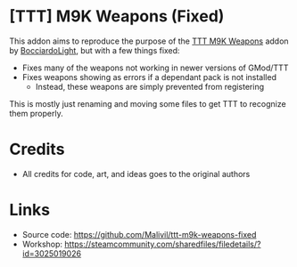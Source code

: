 # [TTT] M9K Weapons (Fixed)
This addon aims to reproduce the purpose of the [TTT M9K Weapons](https://steamcommunity.com/sharedfiles/filedetails/?id=716631815) addon by [BocciardoLight](https://steamcommunity.com/id/bocciardolight), but with a few things fixed:
* Fixes many of the weapons not working in newer versions of GMod/TTT
* Fixes weapons showing as errors if a dependant pack is not installed
  * Instead, these weapons are simply prevented from registering

This is mostly just renaming and moving some files to get TTT to recognize them properly.

# Credits
- All credits for code, art, and ideas goes to the original authors

# Links
* Source code: https://github.com/Malivil/ttt-m9k-weapons-fixed
* Workshop: https://steamcommunity.com/sharedfiles/filedetails/?id=3025019026
